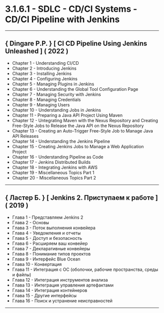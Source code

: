 # 3.1.6.1 - SDLC - CD/CI Systems - CD/CI Pipeline with Jenkins

---

## { Dingare P.P. } [ CI CD Pipeline Using Jenkins Unleashed ] ( 2022 )

- Chapter 1 - Understanding CI/CD
- Chapter 2 - Introducing Jenkins
- Chapter 3 - Installing Jenkins
- Chapter 4 - Configuring Jenkins
- Chapter 5 - Managing Plugins in Jenkins
- Chapter 6 - Understanding the Global Tool Configuration Page
- Chapter 7 - Managing Security with Jenkins
- Chapter 8 - Managing Credentials
- Chapter 9 - Managing Users
- Chapter 10 - Understanding Jobs in Jenkins
- Chapter 11 - Preparing a Java API Project Using Maven
- Chapter 12 - Untegrating Maven with the Nexus Repository and Creating Free-Style Jobs to Release the Java API on the Nexus Repository
- Chapter 13 - Creating an Auto-Trigger Free-Style Job to Manage Java API Releases
- Chapter 14 - Understanding the Jenkins Pipeline
- Chapter 15 - Creating Jenkins Jobs to Manage a Web Application Project
- Chapter 16 - Understanding Pipeline as Code
- Chapter 17 - Jenkins Distributed Builds
- Chapter 18 - Integrating Jenkins with AWS
- Chapter 19 - Miscellaneous Topics Part 1
- Chapter 20 - Miscellaneous Topics Part 2

---

## { Ластер Б. } [ Jenkins 2. Приступаем к работе ] ( 2019 )

- Глава 1 - Представляем Jenkins 2
- Глава 2 - Основы
- Глава 3 - Поток выполнения конвейера
- Глава 4 - Уведомления и отчеты
- Глава 5 - Доступ и безопасность
- Глава 6 - Расширяем ваш конвейер
- Глава 7 - Декларативные конвейеры
- Глава 8 - Понимание типов проектов
- Глава 9 - Интерфейс Blue Ocean
- Глава 10 - Конвертация
- Глава 11 - Интеграция с ОС (оболочки, рабочие пространства, среды и файлы)
- Глава 12 - Интеграция инструментов анализа
- Глава 13 - Интеграция управления артефактами
- Глава 14 - Интеграция контейнеров
- Глава 15 - Другие интерфейсы
- Глава 16 - Поиск и устранение неисправностей

---
